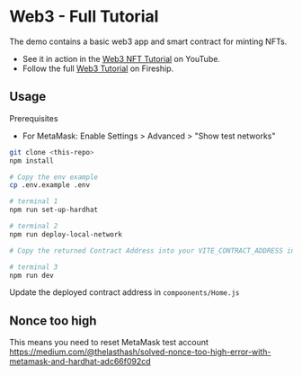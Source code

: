 # Web3 - Full Tutorial

The demo contains a basic web3 app and smart contract for minting NFTs.

- See it in action in the [Web3 NFT Tutorial](https://youtu.be/meTpMP0J5E8) on YouTube.
- Follow the full [Web3 Tutorial](https://fireship.io/lessons/web3-solidity-hardhat-react-tutorial) on Fireship.

## Usage

Prerequisites

- For MetaMask: Enable Settings > Advanced > "Show test networks"

```bash
git clone <this-repo>
npm install

# Copy the env example
cp .env.example .env

# terminal 1
npm run set-up-hardhat

# terminal 2
npm run deploy-local-network

# Copy the returned Contract Address into your VITE_CONTRACT_ADDRESS in the .env file you created earlier

# terminal 3 
npm run dev
```

Update the deployed contract address in `compoonents/Home.js` 


## Nonce too high

This means you need to reset MetaMask test account
https://medium.com/@thelasthash/solved-nonce-too-high-error-with-metamask-and-hardhat-adc66f092cd

